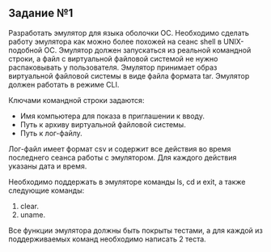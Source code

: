 ## Задание №1
Разработать эмулятор для языка оболочки ОС. Необходимо сделать работу эмулятора как можно более похожей на сеанс shell в UNIX-подобной ОС. Эмулятор должен запускаться из реальной командной строки, а файл с виртуальной файловой системой не нужно распаковывать у пользователя. Эмулятор принимает образ виртуальной файловой системы в виде файла формата tar. Эмулятор должен работать в режиме CLI.

Ключами командной строки задаются:
* Имя компьютера для показа в приглашении к вводу.
* Путь к архиву виртуальной файловой системы.
* Путь к лог-файлу.

Лог-файл имеет формат csv и содержит все действия во время последнего сеанса работы с эмулятором. Для каждого действия указаны дата и время.

Необходимо поддержать в эмуляторе команды ls, cd и exit, а также следующие команды:
1. clear.
2. uname.

Все функции эмулятора должны быть покрыты тестами, а для каждой из поддерживаемых команд необходимо написать 2 теста.